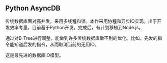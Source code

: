 ## Python AsyncDB
传统数据库面对高并发，采用多线程和锁。本作采用协程和异步IO实现。出于开发效率考量，目前基于Python开发。完成后，有计划移植到Node.js。

通过对B-Tree进行调整，能做到许多传统数据库做不到的优化。比如，先发的指令能知道后发的指令，从而取消当前的无用IO。

这是最先进的数据库IO模型。